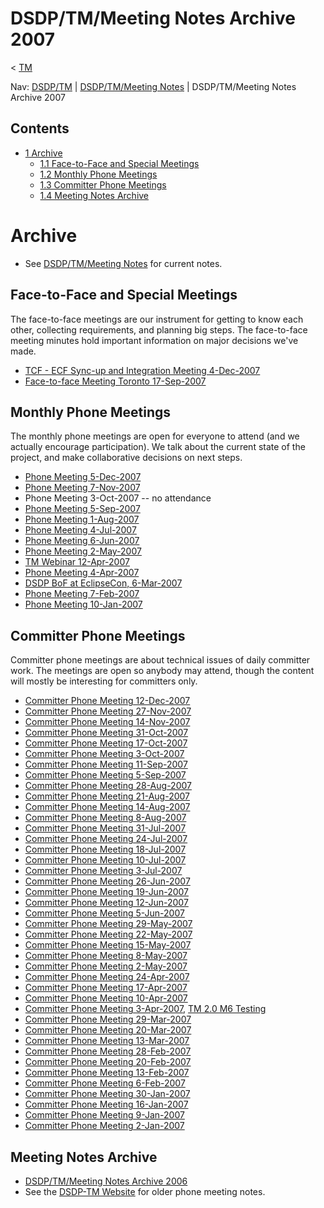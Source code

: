 

DSDP/TM/Meeting Notes Archive 2007
==================================

< [TM](./TM "DSDP/TM")

Nav: [DSDP/TM](./TM "DSDP/TM") | [DSDP/TM/Meeting Notes](./Meeting_Notes "DSDP/TM/Meeting Notes") | DSDP/TM/Meeting Notes Archive 2007

Contents
--------

*   [1 Archive](#Archive)
    *   [1.1 Face-to-Face and Special Meetings](#Face-to-Face-and-Special-Meetings)
    *   [1.2 Monthly Phone Meetings](#Monthly-Phone-Meetings)
    *   [1.3 Committer Phone Meetings](#Committer-Phone-Meetings)
    *   [1.4 Meeting Notes Archive](#Meeting-Notes-Archive)

Archive
=======

*   See [DSDP/TM/Meeting Notes](./Meeting_Notes "DSDP/TM/Meeting Notes") for current notes.

Face-to-Face and Special Meetings
---------------------------------

The face-to-face meetings are our instrument for getting to know each other, collecting requirements, and planning big steps. The face-to-face meeting minutes hold important information on major decisions we've made.

*   [TCF - ECF Sync-up and Integration Meeting 4-Dec-2007](./TCF_-_ECF_Sync-up_and_Integration_Meeting_4-Dec-2007 "DSDP/TM/TCF - ECF Sync-up and Integration Meeting 4-Dec-2007")
*   [Face-to-face Meeting Toronto 17-Sep-2007](./Face-to-face_Meeting_Toronto_17-Sep-2007 "DSDP/TM/Face-to-face Meeting Toronto 17-Sep-2007")

Monthly Phone Meetings
----------------------

The monthly phone meetings are open for everyone to attend (and we actually encourage participation). We talk about the current state of the project, and make collaborative decisions on next steps.

*   [Phone Meeting 5-Dec-2007](./Phone_Meeting_5-Dec-2007 "DSDP/TM/Phone Meeting 5-Dec-2007")
*   [Phone Meeting 7-Nov-2007](./Phone_Meeting_7-Nov-2007 "DSDP/TM/Phone Meeting 7-Nov-2007")
*   Phone Meeting 3-Oct-2007 -- no attendance
*   [Phone Meeting 5-Sep-2007](./Phone_Meeting_5-Sep-2007 "DSDP/TM/Phone Meeting 5-Sep-2007")
*   [Phone Meeting 1-Aug-2007](./Phone_Meeting_1-Aug-2007 "DSDP/TM/Phone Meeting 1-Aug-2007")
*   [Phone Meeting 4-Jul-2007](./Phone_Meeting_4-Jul-2007 "DSDP/TM/Phone Meeting 4-Jul-2007")
*   [Phone Meeting 6-Jun-2007](./Phone_Meeting_6-Jun-2007 "DSDP/TM/Phone Meeting 6-Jun-2007")
*   [Phone Meeting 2-May-2007](./Phone_Meeting_2-May-2007 "DSDP/TM/Phone Meeting 2-May-2007")
*   [TM Webinar 12-Apr-2007](https://www.eclipse.org/community/webinars.php#TM)
*   [Phone Meeting 4-Apr-2007](./Phone_Meeting_4-Apr-2007 "DSDP/TM/Phone Meeting 4-Apr-2007")
*   [DSDP BoF at EclipseCon, 6-Mar-2007](http://www.eclipsecon.org/2007/index.php?page=sub/&id=4201)
*   [Phone Meeting 7-Feb-2007](./Phone_Meeting_7-Feb-2007 "DSDP/TM/Phone Meeting 7-Feb-2007")
*   [Phone Meeting 10-Jan-2007](./Phone_Meeting_10-Jan-2007 "DSDP/TM/Phone Meeting 10-Jan-2007")

Committer Phone Meetings
------------------------

Committer phone meetings are about technical issues of daily committer work. The meetings are open so anybody may attend, though the content will mostly be interesting for committers only.

*   [Committer Phone Meeting 12-Dec-2007](./Committer_Phone_Meeting_12-Dec-2007 "DSDP/TM/Committer Phone Meeting 12-Dec-2007")
*   [Committer Phone Meeting 27-Nov-2007](./Committer_Phone_Meeting_27-Nov-2007 "DSDP/TM/Committer Phone Meeting 27-Nov-2007")
*   [Committer Phone Meeting 14-Nov-2007](./Committer_Phone_Meeting_14-Nov-2007 "DSDP/TM/Committer Phone Meeting 14-Nov-2007")
*   [Committer Phone Meeting 31-Oct-2007](./Committer_Phone_Meeting_31-Oct-2007 "DSDP/TM/Committer Phone Meeting 31-Oct-2007")
*   [Committer Phone Meeting 17-Oct-2007](./Committer_Phone_Meeting_17-Oct-2007 "DSDP/TM/Committer Phone Meeting 17-Oct-2007")
*   [Committer Phone Meeting 3-Oct-2007](./Committer_Phone_Meeting_3-Oct-2007 "DSDP/TM/Committer Phone Meeting 3-Oct-2007")
*   [Committer Phone Meeting 11-Sep-2007](./Committer_Phone_Meeting_11-Sep-2007 "DSDP/TM/Committer Phone Meeting 11-Sep-2007")
*   [Committer Phone Meeting 5-Sep-2007](./Committer_Phone_Meeting_5-Sep-2007 "DSDP/TM/Committer Phone Meeting 5-Sep-2007")
*   [Committer Phone Meeting 28-Aug-2007](./Committer_Phone_Meeting_28-Aug-2007 "DSDP/TM/Committer Phone Meeting 28-Aug-2007")
*   [Committer Phone Meeting 21-Aug-2007](./Committer_Phone_Meeting_21-Aug-2007 "DSDP/TM/Committer Phone Meeting 21-Aug-2007")
*   [Committer Phone Meeting 14-Aug-2007](./Committer_Phone_Meeting_14-Aug-2007 "DSDP/TM/Committer Phone Meeting 14-Aug-2007")
*   [Committer Phone Meeting 8-Aug-2007](./Committer_Phone_Meeting_8-Aug-2007 "DSDP/TM/Committer Phone Meeting 8-Aug-2007")
*   [Committer Phone Meeting 31-Jul-2007](./Committer_Phone_Meeting_31-Jul-2007 "DSDP/TM/Committer Phone Meeting 31-Jul-2007")
*   [Committer Phone Meeting 24-Jul-2007](./Committer_Phone_Meeting_24-Jul-2007 "DSDP/TM/Committer Phone Meeting 24-Jul-2007")
*   [Committer Phone Meeting 18-Jul-2007](./Committer_Phone_Meeting_18-Jul-2007 "DSDP/TM/Committer Phone Meeting 18-Jul-2007")
*   [Committer Phone Meeting 10-Jul-2007](./Committer_Phone_Meeting_10-Jul-2007 "DSDP/TM/Committer Phone Meeting 10-Jul-2007")
*   [Committer Phone Meeting 3-Jul-2007](./Committer_Phone_Meeting_3-Jul-2007 "DSDP/TM/Committer Phone Meeting 3-Jul-2007")
*   [Committer Phone Meeting 26-Jun-2007](./Committer_Phone_Meeting_26-Jun-2007 "DSDP/TM/Committer Phone Meeting 26-Jun-2007")
*   [Committer Phone Meeting 19-Jun-2007](./Committer_Phone_Meeting_19-Jun-2007 "DSDP/TM/Committer Phone Meeting 19-Jun-2007")
*   [Committer Phone Meeting 12-Jun-2007](./Committer_Phone_Meeting_12-Jun-2007 "DSDP/TM/Committer Phone Meeting 12-Jun-2007")
*   [Committer Phone Meeting 5-Jun-2007](./Committer_Phone_Meeting_5-Jun-2007 "DSDP/TM/Committer Phone Meeting 5-Jun-2007")
*   [Committer Phone Meeting 29-May-2007](./Committer_Phone_Meeting_29-May-2007 "DSDP/TM/Committer Phone Meeting 29-May-2007")
*   [Committer Phone Meeting 22-May-2007](./Committer_Phone_Meeting_22-May-2007 "DSDP/TM/Committer Phone Meeting 22-May-2007")
*   [Committer Phone Meeting 15-May-2007](./Committer_Phone_Meeting_15-May-2007 "DSDP/TM/Committer Phone Meeting 15-May-2007")
*   [Committer Phone Meeting 8-May-2007](./Committer_Phone_Meeting_8-May-2007 "DSDP/TM/Committer Phone Meeting 8-May-2007")
*   [Committer Phone Meeting 2-May-2007](./Committer_Phone_Meeting_2-May-2007 "DSDP/TM/Committer Phone Meeting 2-May-2007")
*   [Committer Phone Meeting 24-Apr-2007](./Committer_Phone_Meeting_24-Apr-2007 "DSDP/TM/Committer Phone Meeting 24-Apr-2007")
*   [Committer Phone Meeting 17-Apr-2007](./Committer_Phone_Meeting_17-Apr-2007 "DSDP/TM/Committer Phone Meeting 17-Apr-2007")
*   [Committer Phone Meeting 10-Apr-2007](./Committer_Phone_Meeting_10-Apr-2007 "DSDP/TM/Committer Phone Meeting 10-Apr-2007")
*   [Committer Phone Meeting 3-Apr-2007](./Committer_Phone_Meeting_3-Apr-2007 "DSDP/TM/Committer Phone Meeting 3-Apr-2007"), [TM 2.0 M6 Testing](./TM_2.0_M6_Testing "TM 2.0 M6 Testing")
*   [Committer Phone Meeting 29-Mar-2007](./Committer_Phone_Meeting_29-Mar-2007 "DSDP/TM/Committer Phone Meeting 29-Mar-2007")
*   [Committer Phone Meeting 20-Mar-2007](./Committer_Phone_Meeting_20-Mar-2007 "DSDP/TM/Committer Phone Meeting 20-Mar-2007")
*   [Committer Phone Meeting 13-Mar-2007](./Committer_Phone_Meeting_13-Mar-2007 "DSDP/TM/Committer Phone Meeting 13-Mar-2007")
*   [Committer Phone Meeting 28-Feb-2007](./Committer_Phone_Meeting_28-Feb-2007 "DSDP/TM/Committer Phone Meeting 28-Feb-2007")
*   [Committer Phone Meeting 20-Feb-2007](./Committer_Phone_Meeting_20-Feb-2007 "DSDP/TM/Committer Phone Meeting 20-Feb-2007")
*   [Committer Phone Meeting 13-Feb-2007](./Committer_Phone_Meeting_13-Feb-2007 "DSDP/TM/Committer Phone Meeting 13-Feb-2007")
*   [Committer Phone Meeting 6-Feb-2007](./Committer_Phone_Meeting_6-Feb-2007 "DSDP/TM/Committer Phone Meeting 6-Feb-2007")
*   [Committer Phone Meeting 30-Jan-2007](./Committer_Phone_Meeting_30-Jan-2007 "DSDP/TM/Committer Phone Meeting 30-Jan-2007")
*   [Committer Phone Meeting 16-Jan-2007](./Committer_Phone_Meeting_16-Jan-2007 "DSDP/TM/Committer Phone Meeting 16-Jan-2007")
*   [Committer Phone Meeting 9-Jan-2007](./Committer_Phone_Meeting_9-Jan-2007 "DSDP/TM/Committer Phone Meeting 9-Jan-2007")
*   [Committer Phone Meeting 2-Jan-2007](./Committer_Phone_Meeting_2-Jan-2007 "DSDP/TM/Committer Phone Meeting 2-Jan-2007")

Meeting Notes Archive
---------------------

*   [DSDP/TM/Meeting Notes Archive 2006](./Meeting_Notes_Archive_2006 "DSDP/TM/Meeting Notes Archive 2006")
*   See the [DSDP-TM Website](https://www.eclipse.org/dsdp/tm/doc/) for older phone meeting notes.

